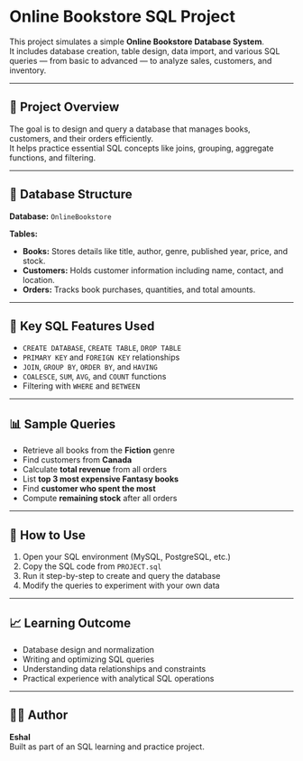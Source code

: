 # Online Bookstore SQL Project

This project simulates a simple **Online Bookstore Database System**.  
It includes database creation, table design, data import, and various SQL queries — from basic to advanced — to analyze sales, customers, and inventory.

---

## 📘 Project Overview
The goal is to design and query a database that manages books, customers, and their orders efficiently.  
It helps practice essential SQL concepts like joins, grouping, aggregate functions, and filtering.

---

## 🧱 Database Structure
**Database:** `OnlineBookstore`

**Tables:**
- **Books:** Stores details like title, author, genre, published year, price, and stock.
- **Customers:** Holds customer information including name, contact, and location.
- **Orders:** Tracks book purchases, quantities, and total amounts.

---

## 🧠 Key SQL Features Used
- `CREATE DATABASE`, `CREATE TABLE`, `DROP TABLE`
- `PRIMARY KEY` and `FOREIGN KEY` relationships  
- `JOIN`, `GROUP BY`, `ORDER BY`, and `HAVING`
- `COALESCE`, `SUM`, `AVG`, and `COUNT` functions
- Filtering with `WHERE` and `BETWEEN`

---

## 📊 Sample Queries
- Retrieve all books from the **Fiction** genre  
- Find customers from **Canada**  
- Calculate **total revenue** from all orders  
- List **top 3 most expensive Fantasy books**  
- Find **customer who spent the most**  
- Compute **remaining stock** after all orders

---

## 🚀 How to Use
1. Open your SQL environment (MySQL, PostgreSQL, etc.)  
2. Copy the SQL code from `PROJECT.sql`  
3. Run it step-by-step to create and query the database  
4. Modify the queries to experiment with your own data

---

## 📈 Learning Outcome
- Database design and normalization  
- Writing and optimizing SQL queries  
- Understanding data relationships and constraints  
- Practical experience with analytical SQL operations

---

## 🧑‍💻 Author
**Eshal**  
Built as part of an SQL learning and practice project.
